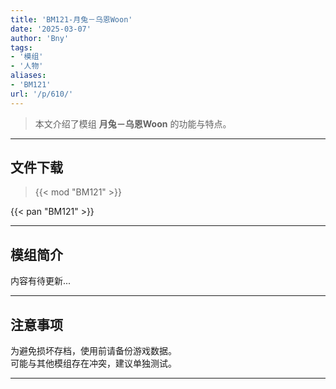 ```yaml
---
title: 'BM121-月兔－乌恩Woon'
date: '2025-03-07'
author: 'Bny'
tags:
- '模组'
- '人物'
aliases:
- 'BM121'
url: '/p/610/'
---
```


> 本文介绍了模组 **月兔－乌恩Woon** 的功能与特点。

---

## 文件下载  

> {{< mod "BM121" >}}  

{{< pan "BM121" >}}  

---

## 模组简介

>  
内容有待更新...  

---

## 注意事项

>  
为避免损坏存档，使用前请备份游戏数据。  
可能与其他模组存在冲突，建议单独测试。  

---

